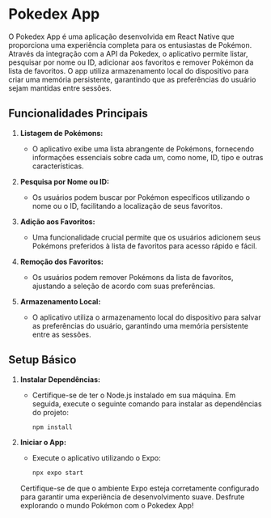 # Pokedex App

O Pokedex App é uma aplicação desenvolvida em React Native que proporciona uma experiência completa para os entusiastas de Pokémon. Através da integração com a API da Pokedex, o aplicativo permite listar, pesquisar por nome ou ID, adicionar aos favoritos e remover Pokémon da lista de favoritos. O app utiliza armazenamento local do dispositivo para criar uma memória persistente, garantindo que as preferências do usuário sejam mantidas entre sessões.

## Funcionalidades Principais

1. **Listagem de Pokémons:**
   - O aplicativo exibe uma lista abrangente de Pokémons, fornecendo informações essenciais sobre cada um, como nome, ID, tipo e outras características.

2. **Pesquisa por Nome ou ID:**
   - Os usuários podem buscar por Pokémon específicos utilizando o nome ou o ID, facilitando a localização de seus favoritos.

3. **Adição aos Favoritos:**
   - Uma funcionalidade crucial permite que os usuários adicionem seus Pokémons preferidos à lista de favoritos para acesso rápido e fácil.

4. **Remoção dos Favoritos:**
   - Os usuários podem remover Pokémons da lista de favoritos, ajustando a seleção de acordo com suas preferências.

5. **Armazenamento Local:**
   - O aplicativo utiliza o armazenamento local do dispositivo para salvar as preferências do usuário, garantindo uma memória persistente entre as sessões.

## Setup Básico

1. **Instalar Dependências:**
   - Certifique-se de ter o Node.js instalado em sua máquina. Em seguida, execute o seguinte comando para instalar as dependências do projeto:

     ```bash
     npm install
     ```

2. **Iniciar o App:**
   - Execute o aplicativo utilizando o Expo:

     ```bash
     npx expo start
     ```

   Certifique-se de que o ambiente Expo esteja corretamente configurado para garantir uma experiência de desenvolvimento suave. Desfrute explorando o mundo Pokémon com o Pokedex App!
